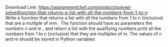 Download Link: https://assignmentchef.com/product/solved-solvedfunction-that-returns-a-list-with-all-the-numbers-from-1-to-n
<br>
Write a function that returns a list with all the numbers from 1 to n (inclusive) that are a multiple of mm . The function should have as parameters the numbers n and m , and return a list with the qualifying numbers.print all the numbers from 1 to n (inclusive) that they are multiples of m. The values of n and m should be stored in Python variables